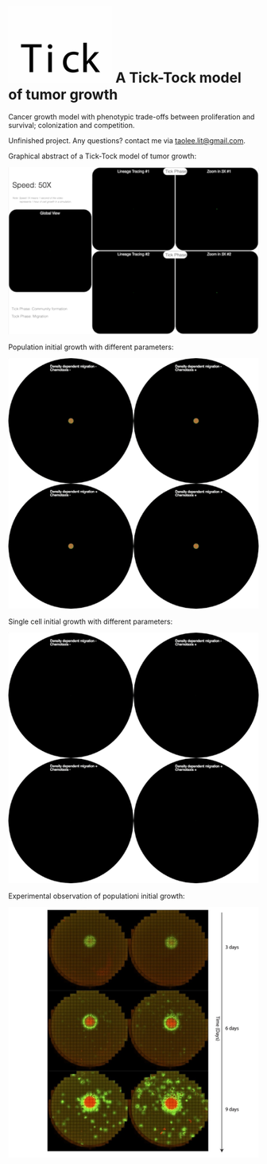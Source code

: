 # ![image](Tick-Tock_1.gif) A Tick-Tock model of tumor growth


Cancer growth model with phenotypic trade-offs between proliferation and survival; colonization and competition.

Unfinished project. Any questions? contact me via taolee.lit@gmail.com.



Graphical abstract of a Tick-Tock model of tumor growth: 

![image](model.gif)



Population initial growth with different parameters:

![image](visualization.gif)



Single cell initial growth with different parameters:

![image](visualization_SingleCell.gif)



Experimental observation of populationi initial growth:

![image](observation.jpg)





